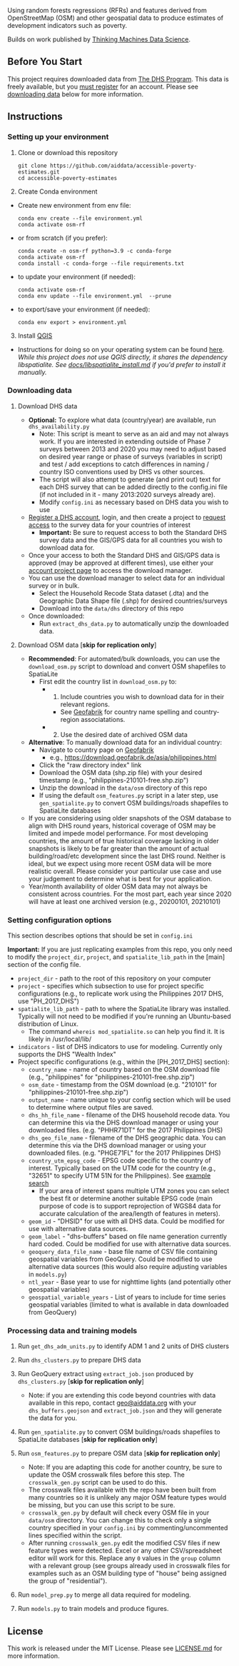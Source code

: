 Using random forests regressions (RFRs) and features derived from OpenStreetMap (OSM) and other geospatial data to produce estimates of development indicators such as poverty.

Builds on work published by [Thinking Machines Data Science](https://github.com/thinkingmachines/ph-poverty-mapping).

## Before You Start

This project requires downloaded data from [The DHS Program](https://dhsprogram.com/). This data is freely available, but you [must register](https://www.dhsprogram.com/data/Registration-Rationale.cfm) for an account. Please see [downloading data](#downloading-data) below for more information.

## Instructions

### Setting up your environment

1. Clone or download this repository
   ```
   git clone https://github.com/aiddata/accessible-poverty-estimates.git
   cd accessible-poverty-estimates
   ```

2. Create Conda environment
  - Create new environment from env file:
    ```
    conda env create --file environment.yml
    conda activate osm-rf
    ```
  - or from scratch (if you prefer):
    ```
    conda create -n osm-rf python=3.9 -c conda-forge
    conda activate osm-rf
    conda install -c conda-forge --file requirements.txt
    ```
  - to update your environment (if needed):
    ```
    conda activate osm-rf
    conda env update --file environment.yml  --prune
    ```
  - to export/save your environment (if needed):
    ```
    conda env export > environment.yml
    ```

3. Install [QGIS](https://www.qgis.org/en/site/)
  - Instructions for doing so on your operating system can be found [here](https://www.qgis.org/en/site/forusers/download.html).
  *While this project does not use QGIS directly, it shares the dependency libspatialite. See [docs/libspatialite_install.md](docs/libspatialite_install.md) if you'd prefer to install it manually.*

### Downloading data

1. Download DHS data
    - **Optional:** To explore what data (country/year) are available, run `dhs_availability.py`
        - Note: This script is meant to serve as an aid and may not always work. If you are interested in extending outside of Phase 7 surveys between 2013 and 2020 you may need to adjust based on desired year range or phase of surveys (variables in script) and test / add exceptions to catch differences in naming / country ISO conventions used by DHS vs other sources.
        - The script will also attempt to generate (and print out) text for each DHS survey that can be added directly to the config.ini file (if not included in it - many 2013:2020 surveys already are).
        - Modify `config.ini` as necessary based on DHS data you wish to use
    - [Register a DHS account](https://dhsprogram.com/data/new-user-registration.cfm), login, and then create a project to [request access](https://dhsprogram.com/data/Access-Instructions.cfm) to the survey data for your countries of interest
        - **Important:** Be sure to request access to both the Standard DHS survey data and the GIS/GPS data for all countries you wish to download data for.
    - Once your access to both the Standard DHS and GIS/GPS data is approved (may be approved at different times), use either your [account project page](https://dhsprogram.com/data/dataset_admin/index.cfm) to access the download manager.
    - You can use the download manager to select data for an individual survey or in bulk.
        - Select the Household Recode Stata dataset (.dta) and the Geographic Data Shape file (.shp) for desired countries/surveys
        - Download into the `data/dhs` directory of this repo
    - Once downloaded:
        - Run `extract_dhs_data.py` to automatically unzip the downloaded data.

2. Download OSM data [**skip for replication only**]
    - **Recommended**: For automated/bulk downloads, you can use the `download_osm.py` script to download and convert OSM shapefiles to SpatiaLite
        - First edit the country list in `download_osm.py` to:
            - 1) Include countries you wish to download data for in their relevant regions.
                - See [Geofabrik](https://download.geofabrik.de) for country name spelling and country-region associatations.
            - 2) Use the desired date of archived OSM data
    - **Alternative**: To manually download data for an individual country:
        - Navigate to country page on [Geofabrik](https://download.geofabrik.de)
            - e.g., https://download.geofabrik.de/asia/philippines.html
        - Click the "raw directory index" link
        - Download the OSM data (shp.zip file) with your desired timestamp (e.g., "philippines-210101-free.shp.zip")
        - Unzip the download in the `data/osm` directory of this repo
        - If using the default `osm_features.py` script in a later step, use `gen_spatialite.py` to convert OSM buildings/roads shapefiles to SpatiaLite databases
    - If you are considering using older snapshots of the OSM database to align with DHS round years, historical coverage of OSM may be limited and impede model performance. For most developing countries, the amount of true historical coverage lacking in older snapshots is likely to be far greater than the amount of actual building/road/etc development since the last DHS round. Neither is ideal, but we expect using more recent OSM data will be more realistic overall. Please consider your particular use case and use your judgement to determine what is best for your application.
    - Year/month availability of older OSM data may not always be consistent across countries. For the most part, each year since 2020 will have at least one archived version (e.g., 20200101, 20210101)

### Setting configuration options

This section describes options that should be set in `config.ini`

**Important:** If you are just replicating examples from this repo, you only need to modify the `project_dir`, `project`, and `spatialite_lib_path` in the [main] section of the config file.

- `project_dir` - path to the root of this repository on your computer
- `project` - specifies which subsection to use for project specific configurations (e.g., to replicate work using the Philippines 2017 DHS, use "PH_2017_DHS")
- `spatialite_lib_path` - path to where the SpatiaLite library was installed. Typically will not need to be modified if you're running an Ubuntu-based distribution of Linux.
  - The command `whereis mod_spatialite.so` can help you find it.
    It is likely in /usr/local/lib/
- `indicators` - list of DHS indicators to use for modeling. Currently only supports the DHS "Wealth Index"
- Project specific configurations (e.g., within the [PH_2017_DHS] section):
  - `country_name` - name of country based on the OSM download file (e.g., "philippines" for "philippines-210101-free.shp.zip")
  - `osm_date` - timestamp from the OSM download (e.g. "210101" for "philippines-210101-free.shp.zip")
  - `output_name` - name unique to your config section which will be used to determine where output files are saved.
  - `dhs_hh_file_name` - filename of the DHS household recode data. You can determine this via the DHS download manager or using your downloaded files. (e.g. "PHHR71DT" for the 2017 Philippines DHS)
  - `dhs_geo_file_name` - filename of the DHS geographic data. You can determine this via the DHS download manager or using your downloaded files. (e.g. "PHGE71FL" for the 2017 Philippines DHS)
  - `country_utm_epsg_code` - EPSG code specific to the country of interest. Typically based on the UTM code for the country (e.g., "32651" to specify UTM 51N for the Philippines). See [example search](https://epsg.io/?q=Philippines+UTM)
    - If your area of interest spans multiple UTM zones you can select the best fit or determine another suitable EPSG code (main purpose of code is to support reprojection of WGS84 data for accurate calculation of the area/length of features in meters).
  - `geom_id` - "DHSID" for use with all DHS data. Could be modified for use with alternative data sources.
  - `geom_label` - "dhs-buffers" based on file name generation currently hard coded. Could be modified for use with alternative data sources.
  - `geoquery_data_file_name` - base file name of CSV file containing geospatial variables from GeoQuery. Could be modified to use alternative data sources (this would also require adjusting variables in `models.py`)
  - `ntl_year` - Base year to use for nighttime lights (and potentially other geospatial variables)
  - `geospatial_variable_years` - List of years to include for time series geospatial variables (limited to what is available in data downloaded from GeoQuery)

### Processing data and training models

1. Run `get_dhs_adm_units.py` to identify ADM 1 and 2 units of DHS clusters

2. Run `dhs_clusters.py` to prepare DHS data

3. Run GeoQuery extract using `extract_job.json` produced by `dhs_clusters.py` [**skip for replication only**]
    - Note: if you are extending this code beyond countries with data available in this repo, contact geo@aiddata.org with your `dhs_buffers.geojson` and `extract_job.json` and they will generate the data for you.

4. Run `gen_spatialite.py` to convert OSM buildings/roads shapefiles to SpatiaLite databases [**skip for replication only**]

5. Run `osm_features.py` to prepare OSM data [**skip for replication only**]
    - Note: If you are adapting this code for another country, be sure to update the OSM crosswalk files before this step. The `crosswalk_gen.py` script can be used to do this.
    - The crosswalk files available with the repo have been built from many countries so it is unlikely any major OSM feature types would be missing, but you can use this script to be sure.
    - `crosswalk_gen.py` by default will check every OSM file in your `data/osm` directory. You can change this to check only a single country specified in your `config.ini` by commenting/uncommented lines specified within the script.
    - After running `crosswalk_gen.py` edit the modified CSV files if new feature types were detected. Excel or any other CSV/spreadsheet editor will work for this. Replace any `0` values in the `group` column with a relevant group (see groups already used in crosswalk files for examples such as an OSM building type of "house" being assigned the group of "residential").

6. Run `model_prep.py` to merge all data required for modeling.

7. Run `models.py` to train models and produce figures.

## License

This work is released under the MIT License. Please see [LICENSE.md](LICENSE.md) for more information.
